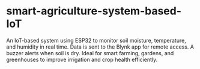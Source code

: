 # smart-agriculture-system-based-IoT
An IoT-based system using ESP32 to monitor soil moisture, temperature, and humidity in real time. Data is sent to the Blynk app for remote access. A buzzer alerts when soil is dry. Ideal for smart farming, gardens, and greenhouses to improve irrigation and crop health efficiently.
